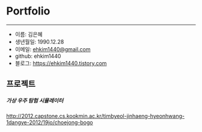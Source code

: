 # Portfolio
----------------
* 이름: 김은혜
* 생년월일: 1990.12.28
* 이메일: ehkim1440@gmail.com
* github: ehkim1440
* 블로그: https://ehkim1440.tistory.com

## 프로젝트

##### 가상 우주 탐험 시뮬레이터
http://2012.capstone.cs.kookmin.ac.kr/timbyeol-jinhaeng-hyeonhwang-1dangye-2012/19jo/choejong-bogo

##### 
